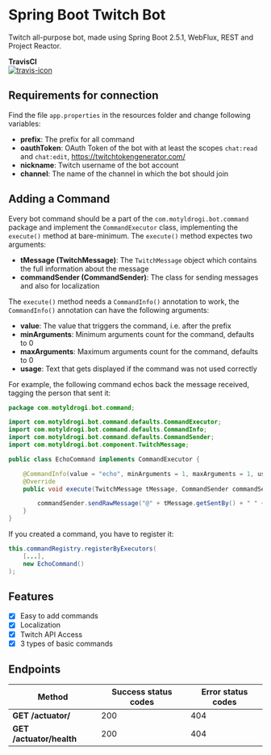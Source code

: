 # Spring Boot Twitch Bot
Twitch all-purpose bot, made using Spring Boot 2.5.1, WebFlux, REST and Project Reactor.

**TravisCI**<br>
[![travis-icon]][travis]

Requirements for connection
---
Find the file `app.properties` in the resources folder and change following variables:

- **prefix**: The prefix for all command
- **oauthToken**: OAuth Token of the bot with at least the scopes `chat:read` and `chat:edit`, https://twitchtokengenerator.com/
- **nickname**: Twitch username of the bot account
- **channel**: The name of the channel in which the bot should join

Adding a Command
---

Every bot command should be a part of the `com.motyldrogi.bot.command` package and implement the `CommandExecutor` class, implementing the `execute()` method at bare-minimum. The `execute()` method expectes two arguments:

- **tMessage (TwitchMessage)**: The `TwitchMessage` object which contains the full information about the message
- **commandSender (CommandSender)**: The class for sending messages and also for localization

The `execute()` method needs a `CommandInfo()` annotation to work, the `CommandInfo()` annotation can have the following arguments:

- **value**: The value that triggers the command, i.e. after the prefix
- **minArguments**: Minimum arguments count for the command, defaults to 0
- **maxArguments**: Maximum arguments count for the command, defaults to 0
- **usage**: Text that gets displayed if the command was not used correctly

For example, the following command echos back the message received, tagging the person that sent it:

```java
package com.motyldrogi.bot.command;

import com.motyldrogi.bot.command.defaults.CommandExecutor;
import com.motyldrogi.bot.command.defaults.CommandInfo;
import com.motyldrogi.bot.command.defaults.CommandSender;
import com.motyldrogi.bot.component.TwitchMessage;

public class EchoCommand implements CommandExecutor {

    @CommandInfo(value = "echo", minArguments = 1, maxArguments = 1, usage = "<message>")
    @Override
    public void execute(TwitchMessage tMessage, CommandSender commandSender) {

        commandSender.sendRawMessage("@" + tMessage.getSentBy() + " " + tMessage.getData());
    }
}
```

If you created a command, you have to register it:
```java
this.commandRegistry.registerByExecutors(
    [...],
    new EchoCommand()
);
```

## Features
- [x] Easy to add commands
- [x] Localization
- [x] Twitch API Access
- [x] 3 types of basic commands

## Endpoints

| Method                                             | Success status codes   | Error status codes |
| -------------------------------------------------- | ---------------------  | ------------------ |             
| **GET  /actuator/** | 200                    | 404                |
| **GET  /actuator/health** | 200                    | 404                |

[travis-icon]: https://www.travis-ci.com/Motyldrogi/spring-twitch-bot.svg?token=BAY6DRwNfoKsyPs22bzN&branch=main
[travis]: https://www.travis-ci.com/github/Motyldrogi/spring-twitch-bot/
